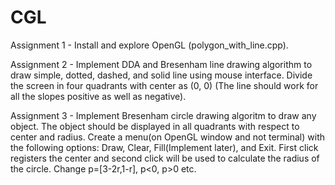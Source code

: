 # CGL

Assignment 1 - Install and explore OpenGL (polygon_with_line.cpp).

Assignment 2 - Implement DDA and Bresenham line drawing algorithm to draw simple, dotted, dashed, and solid line using mouse interface. Divide the screen in four quadrants with center as (0, 0) (The line should work for all the slopes positive as well as negative).

Assignment 3 - Implement Bresenham circle drawing algoritm to draw any object. The object should be displayed in all quadrants with respect to center and radius. Create a menu(on OpenGL window and not terminal) with the following options: Draw, Clear, Fill(Implement later), and Exit. First click registers the center and second click will be used to calculate the radius of the circle. Change p=[3-2r,1-r], p<0, p>0 etc. 
